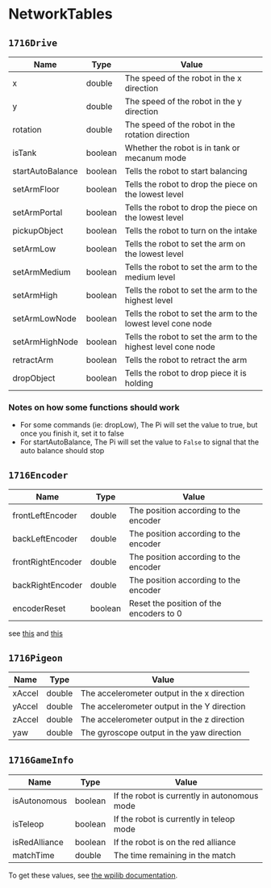 # NetworkTables

## `1716Drive`
| Name             | Type    | Value                                                         |
|------------------|---------|---------------------------------------------------------------|
| x                | double  | The speed of the robot in the x direction                     |
| y                | double  | The speed of the robot in the y direction                     |
| rotation         | double  | The speed of the robot in the rotation direction              |
| isTank           | boolean | Whether the robot is in tank or mecanum mode                  |
| startAutoBalance | boolean | Tells the robot to start balancing                            |
| setArmFloor      | boolean | Tells the robot to drop the piece on the lowest level         |
| setArmPortal     | boolean | Tells the robot to drop the piece on the lowest level         |
| pickupObject     | boolean | Tells the robot to turn on the intake                         |
| setArmLow        | boolean | Tells the robot to set the arm on the lowest level            |
| setArmMedium     | boolean | Tells the robot to set the arm to the medium level            |
| setArmHigh       | boolean | Tells the robot to set the arm to the highest level           |
| setArmLowNode    | boolean | Tells the robot to set the arm to the lowest level cone node  |
| setArmHighNode   | boolean | Tells the robot to set the arm to the highest level cone node |
| retractArm       | boolean | Tells the robot to retract the arm                            |
| dropObject       | boolean | Tells the robot to drop piece it is holding                   |

### Notes on how some functions should work

- For some commands (ie: dropLow), The Pi will set the value to true, but once you finish it, set it to false
- For startAutoBalance, The Pi will set the value to `False` to signal that the auto balance should stop

## `1716Encoder`
| Name              | Type    | Value                                    |
|-------------------|---------|------------------------------------------|
| frontLeftEncoder  | double  | The position according to the encoder    |
| backLeftEncoder   | double  | The position according to the encoder    |
| frontRightEncoder | double  | The position according to the encoder    |
| backRightEncoder  | double  | The position according to the encoder    |
| encoderReset      | boolean | Reset the position of the encoders to 0  |
see [this](https://codedocs.revrobotics.com/cpp/classrev_1_1_c_a_n_spark_max.html#aa1a4166c3a802a2379500ba5b979a64f) and [this](https://codedocs.revrobotics.com/cpp/classrev_1_1_spark_max_relative_encoder.html)


## `1716Pigeon`
| Name   | Type    | Value                                       |
|--------|---------|---------------------------------------------|
| xAccel | double  | The accelerometer output in the x direction |
| yAccel | double  | The accelerometer output in the Y direction |
| zAccel | double  | The accelerometer output in the z direction |
| yaw    | double  | The gyroscope output in the yaw direction   |


## `1716GameInfo`
| Name            | Type     | Value                                          |
|-----------------|----------|------------------------------------------------|
| isAutonomous    | boolean  | If the robot is currently in autonomous mode   |
| isTeleop        | boolean  | If the robot is currently in teleop mode       |
| isRedAlliance   | boolean  | If the robot is on the red alliance            |
| matchTime       | double   | The time remaining in the match                |

To get these values, see [the wpilib documentation](https://github.wpilib.org/allwpilib/docs/release/cpp/classfrc_1_1_driver_station.html). 
